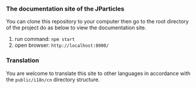 ### The documentation site of the JParticles

You can clone this repository to your computer then go to the root directory of the project do as below to view the documentation site.

1. run command: `npm start`
1. open browser: `http://localhost:8000/`

### Translation

You are welcome to translate this site to other languages in accordance with the `public/i18n/cn` directory structure.
